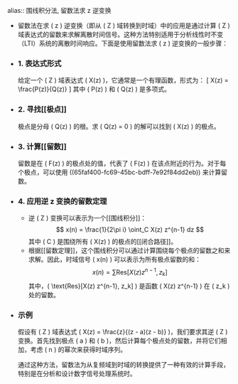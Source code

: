 alias:: 围线积分法, 留数法求 z 逆变换

- 留数法在求 \( z \) 逆变换（即从 \( Z \) 域转换到时域）中的应用是通过计算 \( Z \) 域表达式的留数来求解离散时间信号。这种方法特别适用于分析线性时不变（LTI）系统的离散时间响应。下面是使用留数法求 \( z \) 逆变换的一般步骤：
- ### 1. 表达式形式
  给定一个 \( Z \) 域表达式 \( X(z) \)，它通常是一个有理函数，形式为：
  \[
  X(z) = \frac{P(z)}{Q(z)}
  \]
  其中 \( P(z) \) 和 \( Q(z) \) 是多项式。
- ### 2. 寻找[[极点]]
  极点是分母 \( Q(z) \) 的根。求 \( Q(z) = 0 \) 的解可以找到 \( X(z) \) 的极点。
- ### 3. 计算[[留数]]
  留数是在 \( F(z) \) 的极点处的值，代表了 \( F(z) \) 在该点附近的行为。对于每个极点，可以使用 ((65faf400-fc69-45bc-bdff-7e92f84dd2eb)) 来计算留数。
- ### 4. 应用逆 z 变换的留数定理
	- 逆 \( Z \) 变换可以表示为一个[[围线积分]]：
	  $$
	  x(n) = \frac{1}{2\pi i} \oint_C X(z) z^{n-1} dz
	  $$
	  其中 \( C \) 是围绕所有 \( X(z) \) 的极点的[[闭合路径]]。
	- 根据[[留数定理]]，这个围线积分可以通过计算围绕每个极点的留数之和来求解。因此，时域信号 \( x(n) \) 可以表示为所有极点留数的和：
	  $$
	  x(n) = \sum \text{Res}[X(z) z^{n-1}, z_k]
	  $$
	  其中，\( \text{Res}[X(z) z^{n-1}, z_k] \) 是函数 \( X(z) z^{n-1} \) 在 \( z_k \) 处的留数。
- ### 示例
  
  假设有 \( Z \) 域表达式 \( X(z) = \frac{z}{(z - a)(z - b)} \)，我们要求其逆 \( Z \) 变换。首先找到极点 \( a \) 和 \( b \)，然后计算每个极点处的留数，并将它们相加，考虑 \( n \) 的幂次来获得时域序列。
  
  通过这种方法，留数法为从复频域到时域的转换提供了一种有效的计算手段，特别是在分析和设计数字信号处理系统时。
